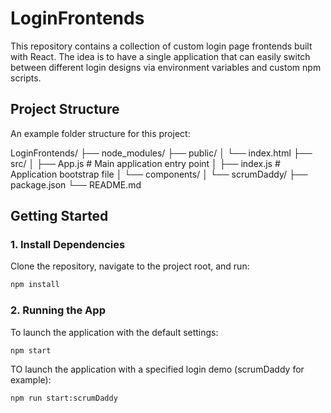 # LoginFrontends

This repository contains a collection of custom login page frontends built with React. The idea is to have a single application that can easily switch between different login designs via environment variables and custom npm scripts.

## Project Structure

An example folder structure for this project:

LoginFrontends/
├── node_modules/
├── public/
  │ └── index.html
├── src/
  │ ├── App.js # Main application entry point
  │ ├── index.js # Application bootstrap file
  │ └── components/
    │ └── scrumDaddy/
├── package.json
└── README.md

## Getting Started

### 1. Install Dependencies

Clone the repository, navigate to the project root, and run:

```bash
npm install
```

### 2. Running the App

To launch the application with the default settings:

```bash
npm start
```

TO launch the application with a specified login demo (scrumDaddy for example):

```bash
npm run start:scrumDaddy
```
